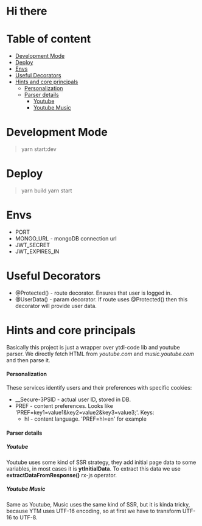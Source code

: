 # Hi there

# Table of content
 - [Development Mode](#development-mode)
 - [Deploy](#deploy)
 - [Envs](#envs)
 - [Useful Decorators](#useful-decorators)
 - [Hints and core principals](#hints-and-core-principals)
    - [Personalization](#personalization)
    - [Parser details](#parser-details)
       - [Youtube](#youtube)
       - [Youtube Music](#youtube-music)


# Development Mode
> yarn start:dev

# Deploy
> yarn build
> yarn start

# Envs
 - PORT
 - MONGO_URL - mongoDB connection url
 - JWT_SECRET
 - JWT_EXPIRES_IN

# Useful Decorators
 - @Protected() - route decorator. Ensures that user is logged in.
 - @UserData() - param decorator. If route uses @Protected() then this decorator will provide user data.

# Hints and core principals
Basically this project is just a wrapper over ytdl-code lib and youtube parser.
We directly fetch HTML from *youtube.com* and *music.youtube.com* and then parse it.

#### Personalization
These services identify users and their preferences with specific cookies:
 - __Secure-3PSID - actual user ID, stored in DB.
 - PREF - content preferences. Looks like 'PREF=key1=value1&key2=value2&key3=value3;'. Keys:
   - hl - content language. 'PREF=hl=en' for example

#### Parser details
##### Youtube
Youtube uses some kind of SSR strategy, they add initial page data to some variables, in most cases it is **ytInitialData**. 
To extract this data we use **extractDataFromResponse()** rx-js operator.

##### Youtube Music
Same as Youtube, Music uses the same kind of SSR, but it is kinda tricky, because YTM uses UTF-16 encoding, so at first we have to transform UTF-16 to UTF-8. 
